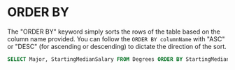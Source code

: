 # ORDER BY

The "ORDER BY" keyword simply sorts the rows of the table based on the column name provided. You can follow the `ORDER BY columnName` with "ASC" or "DESC" \(for ascending or descending\) to dictate the direction of the sort.

```sql
SELECT Major, StartingMedianSalary FROM Degrees ORDER BY StartingMedianSalary DESC
```



